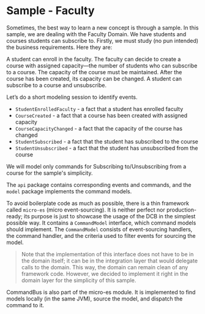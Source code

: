 # Sample - Faculty

Sometimes, the best way to learn a new concept is through a sample. In this sample, we are dealing with the Faculty
Domain. We have students and courses students can subscribe to. Firstly, we must study (no pun intended) the business
requirements. Here they are:

A student can enroll in the faculty. The faculty can decide to create a course with assigned capacity—the number of
students who can subscribe to a course. The capacity of the course must be maintained. After the course has been
created, its capacity can be changed. A student can subscribe to a course and unsubscribe.

Let’s do a short modeling session to identify events.

* `StudentEnrolledFaculty` - a fact that a student has enrolled faculty
* `CourseCreated` - a fact that a course has been created with assigned capacity
* `CourseCapacityChanged` - a fact that the capacity of the course has changed
* `StudentSubscribed` - a fact that the student has subscribed to the course
* `StudentUnsubscribed` - a fact that the student has unsubscribed from the course

We will model only commands for Subscribing to/Unsubscribing from a course for the sample's simplicity.

The `api` package contains corresponding events and commands, and the `model` package implements the command models.

To avoid boilerplate code as much as possible, there is a thin framework called `micro-es` (micro event-sourcing). It is
neither perfect nor production-ready; its purpose is just to showcase the usage of the DCB in the simplest possible way.
It contains a `CommandModel` interface, which command models should implement. The `CommandModel` consists of
event-sourcing handlers, the command handler, and the criteria used to filter events for sourcing the model.

> Note that the implementation of this interface does not have to be in the domain itself; it can be in the integration
> layer that would delegate calls to the domain. This way, the domain can remain clean of any framework code. However,
> we decided to implement it right in the domain layer for the simplicity of this sample.

CommandBus is also part of the micro-es module. It is implemented to find models locally (in the same JVM), source the
model, and dispatch the command to it.